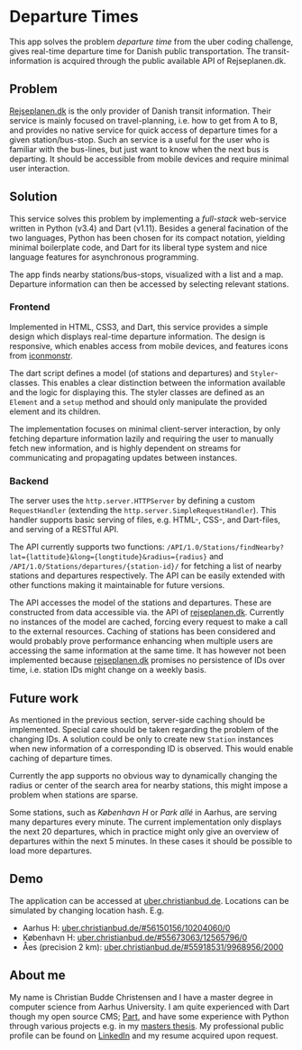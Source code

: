 # Departure Times
This app solves the problem *departure time* from the uber coding challenge, gives real-time departure time for Danish public transportation. The transit-information is acquired through the public available API of Rejseplanen.dk.

## Problem 
[Rejseplanen.dk](http://rejseplanen.dk) is the only provider of Danish transit information. Their service is mainly focused on travel-planning, i.e. how to get from A to B, and provides no native service for quick access of departure times for a given station/bus-stop. Such an service is a useful for the user who is familiar with the bus-lines, but just want to know when the next bus is departing. It should be accessible from mobile devices and require minimal user interaction.

## Solution
This service solves this problem by implementing a *full-stack* web-service written in Python (v3.4) and Dart (v1.11). Besides a general facination of the two languages, Python has been chosen for its compact notation, yielding minimal boilerplate code, and Dart for its liberal type system and nice language features for asynchronous programming. 

The app finds nearby stations/bus-stops, visualized with a list and a map. Departure information can then be accessed by selecting relevant stations. 

### Frontend
Implemented in HTML, CSS3, and Dart, this service provides a simple design which displays real-time departure information. The design is responsive, which enables access from mobile devices, and features icons from [iconmonstr](http://iconmonstr.com/).

The dart script defines a model (of stations and departures) and `Styler`-classes. This enables a clear distinction between the information available and the logic for displaying this. The styler classes are defined as an `Element` and a `setup` method and should only manipulate the provided element and its children. 

The implementation focuses on minimal client-server interaction, by only fetching departure information lazily and requiring the user to manually fetch new information, and is highly dependent on streams for communicating and propagating updates between instances.

### Backend

The server uses the `http.server.HTTPServer` by defining a custom `RequestHandler` (extending the `http.server.SimpleRequestHandler`). This handler supports basic serving of files, e.g. HTML-, CSS-, and Dart-files, and serving of a RESTful API. 

The API currently supports two functions: `/API/1.0/Stations/findNearby?lat={lattitude}&long={longtitude}&radius={radius}`  and `/API/1.0/Stations/departures/{station-id}/` for fetching a list of nearby stations and departures respectively. The API can be easily extended with other functions making it maintainable for future versions.

The API accesses the model of the stations and departures. These are constructed from data accessible via. the API of [rejseplanen.dk](http://rejseplanen.dk). Currently no instances of the model are cached, forcing every request to make a call to the external resources. Caching of stations has been considered and would probably prove performance enhancing when multiple users are accessing the same information at the same time. It has however not been implemented because [rejseplanen.dk](http://rejseplanen.dk) promises no persistence of IDs over time, i.e. station IDs might change on a weekly basis. 

## Future work

As mentioned in the previous section, server-side caching should be implemented. Special care should be taken regarding the problem of the changing IDs. A solution could be only to create new `Station` instances when new  information of a corresponding ID is observed. This would enable caching of departure times.

Currently the app supports no obvious way to dynamically changing the radius or center of the search area for nearby stations, this might impose a problem when stations are sparse.

Some stations, such as *København H* or *Park allé* in Aarhus, are serving many departures every minute. The current implementation only displays the next 20 departures, which in practice might only give an overview of departures within the next 5 minutes. In these cases it should be possible to load more departures.

## Demo
The application can be accessed at [uber.christianbud.de](http://uber.christianbud.de). Locations can be simulated by changing location hash. E.g.

* Aarhus H: [uber.christianbud.de/#56150156/10204060/0](http://uber.christianbud.de/#56150156/10204060/0)
* København H: [uber.christianbud.de/#55673063/12565796/0](http://uber.christianbud.de/#55673063/12565796/0)
* Åes (precision 2 km): [uber.christianbud.de/#55918531/9968956/2000](http://uber.christianbud.de/#55918531/9968956/2000)

## About me
My name is Christian Budde Christensen and I have a master degree in computer science from Aarhus University. I am quite experienced with Dart though my open source CMS; [Part](https://github.com/budde377/Part), and have some experience with Python through various projects e.g. in my [masters thesis](https://github.com/silwing/tapas). My professional public profile can be found on [LinkedIn](https://dk.linkedin.com/in/christianbudde) and my resume acquired upon request.

<!---
Create a service that gives real-time departure time for public transportation (use freely available public API). The app should geolocalize the user.

Regardless of whether it's your own code or our coding challenge, write your README as if it was for a production service. Include the following items:

* Description of the problem and solution.
* Whether the solution focuses on back-end, front-end or if it's full stack.
* Reasoning behind your technical choices, including architectural. Trade-offs you might have made, anything you left out, or what you might do differently if you were to spend additional time on the project.
* Link to other code you're particularly proud of.
* Link to your resume or public profile.
* Link to to the hosted application where applicable.
-->
